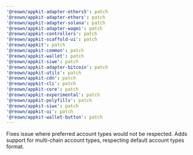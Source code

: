 ```yaml
---
'@reown/appkit-adapter-ethers5': patch
'@reown/appkit-adapter-ethers': patch
'@reown/appkit-adapter-solana': patch
'@reown/appkit-adapter-wagmi': patch
'@reown/appkit-controllers': patch
'@reown/appkit-scaffold-ui': patch
'@reown/appkit': patch
'@reown/appkit-common': patch
'@reown/appkit-wallet': patch
'@reown/appkit-siwe': patch
'@reown/appkit-adapter-bitcoin': patch
'@reown/appkit-utils': patch
'@reown/appkit-cdn': patch
'@reown/appkit-cli': patch
'@reown/appkit-core': patch
'@reown/appkit-experimental': patch
'@reown/appkit-polyfills': patch
'@reown/appkit-siwx': patch
'@reown/appkit-ui': patch
'@reown/appkit-wallet-button': patch
---
```


Fixes issue where preferred account types would not be respected.
Adds support for multi-chain account types, respecting default account types format.
